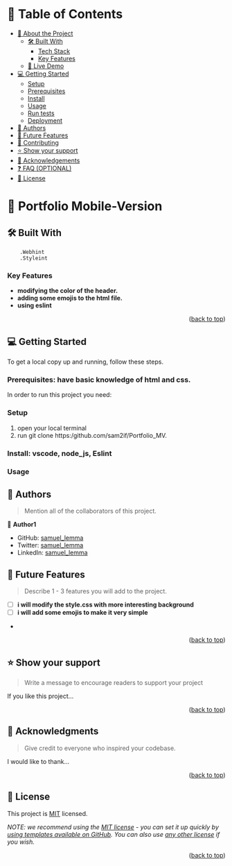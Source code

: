 
# 📗 Table of Contents

- [📖 About the Project](#about-project)
  - [🛠 Built With](#built-with)
    - [Tech Stack](#tech-stack)
    - [Key Features](#key-features)
  - [🚀 Live Demo](#live-demo)
- [💻 Getting Started](#getting-started)
  - [Setup](#setup)
  - [Prerequisites](#prerequisites)
  - [Install](#install)
  - [Usage](#usage)
  - [Run tests](#run-tests)
  - [Deployment](#triangular_flag_on_post-deployment)
- [👥 Authors](#authors)
- [🔭 Future Features](#future-features)
- [🤝 Contributing](#contributing)
- [⭐️ Show your support](#support)
- [🙏 Acknowledgements](#acknowledgements)
- [❓ FAQ (OPTIONAL)](#faq)
- [📝 License](#license)

<!-- PROJECT DESCRIPTION -->

# 📖 Portfolio Mobile-Version <a name="about-project"></a>


## 🛠 Built With <a name="built-with"></a>
        .Webhint
        .Styleint

### Key Features <a name="key-features"></a>

- **modifying the color of the header.**
- **adding some emojis to the html file.**
- **using eslint**

<p align="right">(<a href="#readme-top">back to top</a>)</p>


## 💻 Getting Started <a name="getting-started"></a>

To get a local copy up and running, follow these steps.

### Prerequisites: have basic knowledge of html and css.

In order to run this project you need:

### Setup

1) open your local terminal
2) run git clone https:/github.com/sam2if/Portfolio_MV.

### Install: vscode, node_js, Eslint

### Usage


## 👥 Authors <a name="authors"></a>

> Mention all of the collaborators of this project.

👤 **Author1**

- GitHub: [samuel_lemma](https://github.com/githubhandle)
- Twitter: [samuel_lemma](https://twitter.com/twitterhandle)
- LinkedIn: [samuel_lemma](https://linkedin.com/in/linkedinhandle)

## 🔭 Future Features <a name="future-features"></a>

> Describe 1 - 3 features you will add to the project.

- [ ] **i will modify the style.css with more interesting background**
- [ ] **i will add some emojis to make it very simple**
-

<p align="right">(<a href="#readme-top">back to top</a>)</p>


## ⭐️ Show your support <a name="support"></a>

> Write a message to encourage readers to support your project

If you like this project...

<p align="right">(<a href="#readme-top">back to top</a>)</p>

<!-- ACKNOWLEDGEMENTS -->

## 🙏 Acknowledgments <a name="acknowledgements"></a>

> Give credit to everyone who inspired your codebase.

I would like to thank...

<p align="right">(<a href="#readme-top">back to top</a>)</p>

## 📝 License <a name="license"></a>

This project is [MIT](./LICENSE) licensed.

_NOTE: we recommend using the [MIT license](https://choosealicense.com/licenses/mit/) - you can set it up quickly by [using templates available on GitHub](https://docs.github.com/en/communities/setting-up-your-project-for-healthy-contributions/adding-a-license-to-a-repository). You can also use [any other license](https://choosealicense.com/licenses/) if you wish._

<p align="right">(<a href="#readme-top">back to top</a>)</p>